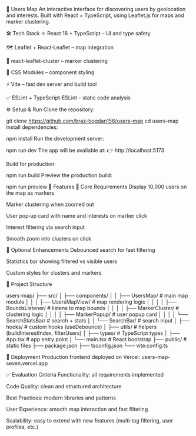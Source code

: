 📖 Users Map
An interactive interface for discovering users by geolocation and interests. Built with React + TypeScript, using Leaflet.js for maps and marker clustering.

🛠 Tech Stack
⚛️ React 18 + TypeScript – UI and type safety

🗺 Leaflet + React‑Leaflet – map integration

🔗 react-leaflet-cluster – marker clustering

🎨 CSS Modules – component styling

⚡ Vite – fast dev server and build tool

✅ ESLint + TypeScript‑ESLint – static code analysis

⚙️ Setup & Run
Clone the repository:


git clone https://github.com/braz-bogdan156/users-map
cd users-map
Install dependencies:


npm install
Run the development server:


npm run dev
The app will be available at: 👉 http://localhost:5173

Build for production:


npm run build
Preview the production build:


npm run preview
📌 Features
🔹 Core Requirements
Display 10,000 users on the map as markers

Marker clustering when zoomed out

User pop‑up card with name and interests on marker click

Interest filtering via search input

Smooth zoom into clusters on click

🔹 Optional Enhancements
Debounced search for fast filtering

Statistics bar showing filtered vs visible users

Custom styles for clusters and markers

📂 Project Structure

users-map/
├── src/
│   ├── components/
│   │   ├── UsersMap/           # main map module
│   │   │   ├── UsersMapView/   # map rendering logic
│   │   │   │   ├── BoundsListener/   # listens to map bounds
│   │   │   │   ├── MarkerCluster/    # clustering logic
│   │   │   │   ├── MarkerPopup/      # user popup card
│   │   │   │   └── SearchStatsBar/   # search + stats
│   │   └── SearchBar/          # search input
│   ├── hooks/                  # custom hooks (useDebounce)
│   ├── utils/                  # helpers (buildInterestIndex, filterUsers)
│   ├── types/                  # TypeScript types
│   ├── App.tsx                 # app entry point
│   └── main.tsx                # React bootstrap
├── public/                     # static files
├── package.json
├── tsconfig.json
└── vite.config.ts

🚀 Deployment
Production frontend deployed on Vercel: users-map-seven.vercel.app

✅ Evaluation Criteria
Functionality: all requirements implemented

Code Quality: clean and structured architecture

Best Practices: modern libraries and patterns

User Experience: smooth map interaction and fast filtering

Scalability: easy to extend with new features (multi‑tag filtering, user profiles, etc.)
